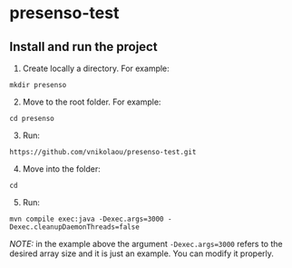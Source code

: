 # presenso-test

## Install and run the project
1. Create locally a directory. For example:

```
mkdir presenso
```
2. Move to the root folder. For example:

```
cd presenso
```
3. Run:

```
https://github.com/vnikolaou/presenso-test.git
```
4. Move into the folder:

```
cd
```
5. Run:

```
mvn compile exec:java -Dexec.args=3000 -Dexec.cleanupDaemonThreads=false
```

*NOTE:* in the example above the argument ```-Dexec.args=3000``` refers to the desired array size and it is just an example. You can modify it properly.
